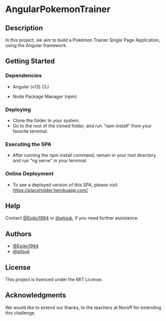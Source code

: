 # AngularPokemonTrainer

## Description
In this project, we aim to build a Pokémon Trainer Single Page Application, using the Angular framework.

## Getting Started

### Dependencies

* Angular (v13) CLI

* Node Package Manager (npm)

### Deploying 

* Clone the folder to your system.
* Go to the root of the cloned folder, and run "npm install" from your favorite terminal.

### Executing the SPA

* After running the npm install command, remain in your root directory and run "ng serve" in your terminal.

### Online Deployment

* To see a deployed version of this SPA, please visit https://placeholder.herokuapp.com/

## Help

Contact [@Epiko1994](https://github.com/Epiko1994) or [@qitsuk](https://github.com/qitsuk), if you need further assistance.

## Authors

* [@Epiko1994](https://github.com/Epiko1994)
* [@qitsuk](https://github.com/qitsuk)

## License

This project is lisenced under the MIT License.

## Acknowledgments

We would like to extend our thanks, to the teachers at Noroff for extending this challenge.
